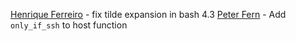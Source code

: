 [Henrique Ferreiro](https://github.com/hferreiro) - fix tilde expansion in bash 4.3
[Peter Fern](https://github.com/pdf) - Add `only_if_ssh` to host function

